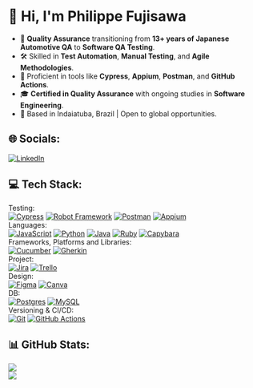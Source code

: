 # 👋 Hi, I'm Philippe Fujisawa

- 🎯 **Quality Assurance** transitioning from **13+ years of Japanese Automotive QA** to **Software QA Testing**.  
- 🛠️ Skilled in **Test Automation**, **Manual Testing**, and **Agile Methodologies**.  
- 🚀 Proficient in tools like **Cypress**, **Appium**, **Postman**, and **GitHub Actions**.  
- 🎓 **Certified in Quality Assurance** with ongoing studies in **Software Engineering**.
- 📍 Based in Indaiatuba, Brazil | Open to global opportunities.
  
## 🌐 Socials:
[![LinkedIn](https://img.shields.io/badge/LinkedIn-%230077B5.svg?logo=linkedin&logoColor=white)](https://linkedin.com/in/philippefujisawa) 

## 💻 Tech Stack:
Testing:<br> 
[![Cypress](https://img.shields.io/badge/Cypress-69D3A7?logo=cypress&logoColor=fff)](#) 
[![Robot Framework](https://img.shields.io/badge/Robot%20Framework-000000?logo=robot-framework&logoColor=white)](#) 
[![Postman](https://img.shields.io/badge/Postman-FF6C37?logo=postman&logoColor=white)](#) 
[![Appium](https://img.shields.io/badge/Appium-6F3FB3?logo=appium&logoColor=white)](#)<br>
Languages:<br> 
[![JavaScript](https://img.shields.io/badge/JavaScript-F7DF1E?logo=javascript&logoColor=000)](#) 
[![Python](https://img.shields.io/badge/Python-3776AB?logo=python&logoColor=fff)](#) 
[![Java](https://img.shields.io/badge/Java-%23ED8B00.svg?logo=openjdk&logoColor=white)](#) 
[![Ruby](https://img.shields.io/badge/Ruby-%23CC342D.svg?&logo=ruby&logoColor=white)](#)
[![Capybara](https://img.shields.io/badge/Capybara-563D7C?logo=ruby&logoColor=white)](#)<br> 
Frameworks, Platforms and Libraries:<br>
[![Cucumber](https://img.shields.io/badge/Cucumber-23D96C?logo=cucumber&logoColor=white)](#) 
[![Gherkin](https://img.shields.io/badge/Gherkin-83A603?logoColor=white)](#)<br>
Project:<br> 
[![Jira](https://img.shields.io/badge/Jira-0052CC?logo=jira&logoColor=fff)](#) 
[![Trello](https://img.shields.io/badge/Trello-0052CC?logo=trello&logoColor=fff)](#) <br>
Design:<br> 
[![Figma](https://img.shields.io/badge/Figma-F24E1E?logo=figma&logoColor=white)](#) 
[![Canva](https://img.shields.io/badge/Canva-%2300C4CC.svg?&logo=Canva&logoColor=white)](#) <br>
DB:<br> 
[![Postgres](https://img.shields.io/badge/Postgres-%23316192.svg?logo=postgresql&logoColor=white)](#) 
[![MySQL](https://img.shields.io/badge/MySQL-4479A1?logo=mysql&logoColor=fff)](#) <br>
Versioning & CI/CD:<br> 
[![Git](https://img.shields.io/badge/Git-F05032?logo=git&logoColor=fff)](#) 
[![GitHub Actions](https://img.shields.io/badge/GitHub_Actions-2088FF?logo=github-actions&logoColor=white)](#) <br>

## 📊 GitHub Stats:
![](https://github-readme-streak-stats.herokuapp.com/?user=philfujisawa&theme=tokyonight&hide_border=false)<br/>
![](https://github-readme-stats.vercel.app/api/top-langs/?username=philfujisawa&theme=tokyonight&hide_border=false&include_all_commits=false&count_private=false&layout=compact)
